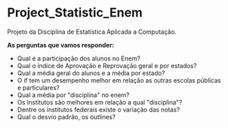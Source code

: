 # Project_Statistic_Enem
Projeto da Disciplina de Estatística Aplicada a Computação. 

**As perguntas que vamos responder:**
- Qual é a participação dos alunos no Enem?
- Qual o índice de Aprovação e Reprovação geral e por estados?
- Qual a média geral do alunos e a média por estado? 
- O if tem um desempenho melhor em relação as outras escolas públicas e particulares?
- Qual a média por "disciplina" no enem?
- Os Institutos são melhores em relação a qual "disciplina"?
- Dentre os institutos federais existe o variação das notas?
- Qual o desvio padrão, os outlines?
